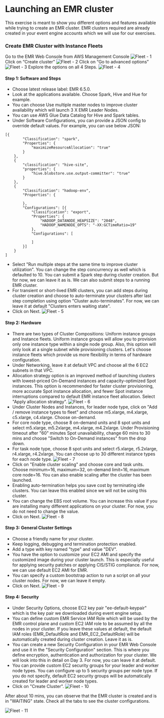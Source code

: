 # **Launching an EMR cluster**

This exercise is meant to show you different options and features available while trying to create an EMR cluster. EMR clusters required are already created in your event engine accounts which we will use for our exercises.

### Create EMR Cluster with Instance Fleets
Go to the EMR Web Console from AWS Management Console
![Fleet - 1](images/fleet-1.png)
Click on “Create cluster”
![Fleet - 2](images/fleet-2.png)
Click on “Go to advanced options”
![Fleet - 3](images/fleet-3.png)
Explore the options on all 4 Steps.
![Fleet - 4](images/fleet-4.png)
#### Step 1: Software and Steps
* Choose latest release label: EMR 6.5.0.
* Look at the applications available. Choose Spark, Hive and Hue for example.
* You can choose Use multiple master nodes to improve cluster availability which will launch 3 X EMR Leader Nodes.
* You can use AWS Glue Data Catalog for Hive and Spark tables.
* Under Software Configurations, you can provide a JSON config to override default values. For example, you can use below JSON:
```
[{
		"Classification": "spark",
		"Properties": {
			"maximizeResourceAllocation": "true"
		}
	},
	{
		"classification": "hive-site",
		"properties": {
			"hive.blobstore.use.output-committer": "true"
		}
	},
	{
		"Classification": "hadoop-env",
		"Properties": {

		},
		"Configurations": [{
			"Classification": "export",
			"Properties": {
				"HADOOP_DATANODE_HEAPSIZE": "2048",
				"HADOOP_NAMENODE_OPTS": "-XX:GCTimeRatio=19"
			},
			"Configurations": [

			]
		}]
	}
]
```
* Select "Run multiple steps at the same time to improve cluster utilization". You can change the step concurrency as well which is defaulted to 10. You can submit a Spark step during cluster creation. But for now, we can leave it as is. We can also submit steps to a running EMR cluster.
* For transient or short-lived EMR clusters, you can add steps during cluster creation and choose to auto-terminate your clusters after last step completion using option "Cluster auto-terminates". For now, we can leave it at default "Clusters enters waiting state".
* Click on Next. ![Fleet - 5](images/fleet-5.png)
#### Step 2: Hardware
* There are two types of Cluster Compositions: Uniform instance groups and Instance fleets. Uniform instance groups will allow you to provision only one instance type within a single node group. Also, this option will only look at a single subnet while provisioning clusters. Let's choose instance fleets which provide us more flexibility in terms of hardware configuration.
* Under Networking, leave it at default VPC and choose all the 6 EC2 subnets in that VPC.
* Allocation strategy option is an improved method of launching clusters with lowest-priced On-Demand instances and capacity-optimized Spot instances. This option is recommended for faster cluster provisioning, more accurate Spot instance allocation, and fewer Spot instance interruptions compared to default EMR instance fleet allocation. Select "Apply allocation strategy". ![Fleet - 6](images/fleet-6.png)
* Under Cluster Nodes and Instances, for leader node type, click on "Add / remove instance types to fleet" and choose m5.xlarge, m4.xlarge, c5.xlarge, c4.xlarge. Choose on-demand.
* For core node type, choose 8 on-demand units and 8 spot units and select m5.xlarge, m5.2xlarge, m4.xlarge, m4.2xlarge. Under Provisioning timeout
after "60" minutes Spot unavailability, change 60 mins to 30 mins and choose "Switch to On-Demand instances" from the drop down.
* For task node type, choose 8 spot units and select r5.xlarge, r5.2xlarge, r4.xlarge, r4.2xlarge. You can choose up to 30 different instance types for each node type. ![Fleet - 7](images/fleet-7.png)
* Click on "Enable cluster scaling" and choose core and task units. Choose minimum=16, maximum=32, on-demand limit=16, maximum core node=16. You can also enable scaling  after the cluster has been launched.
* Enabling auto-termination helps you save cost by terminating idle clusters. You can leave this enabled since we will not be using this cluster.
* You can change the EBS root volume. You can increase this value if you are installing many different applications on your cluster. For now, you do not need to change the value.
* Click on Next. ![Fleet - 8](images/fleet-8.png)
#### Step 3: General Cluster Settings
* Choose a friendly name for your cluster.
* Keep logging, debugging and termination protection enabled.
* Add a type with key named "type" and  value "DEV".
* You have the option to customize your EC2 AMI and specify the customized image during your cluster launch. This is especially useful for applying security patches or applying CIS/STIG compliance. For now, we can use default EC2 AMI for EMR.
* You can specify a custom bootstrap action to run a script on all your cluster nodes. For now, we can leave it empty.
* Click on Next. ![Fleet - 9](images/fleet-9.png)
#### Step 4: Security
* Under Security Options, choose EC2 key pair "ee-default-keypair" which is the key pair we downloaded during event engine setup.
* You can define custom EMR Service IAM Role which will be used by the EMR control plane and custom EC2 IAM role to be assumed by all the nodes in your cluster. If you leave these values at default, the default IAM roles (EMR_DefaultRole and EMR_EC2_DefaultRole) will be automatically created during cluster creation. Leave it as is.
* You can create a new Security Configuration in your EMR Web Console and use it in the "Security Configuration" section. This is where you define encryption, authentication and authorization for your cluster. We will look into this in detail on Day 3. For now, you can leave it at default.
* You can provide custom EC2 security groups for your leader and worker node types. You can configure up to 5 security groups per node type. If you do not specify, default EC2 security groups will be automatically created for leader and worker node types.
* Click on "Create Cluster". ![Fleet - 10](images/fleet-10.png)

After about 10 mins, you can observe that the EMR cluster is created and is in "WAITING" state. Check all the tabs to see the cluster configurations.

![Fleet - 11](images/fleet-11.png)
